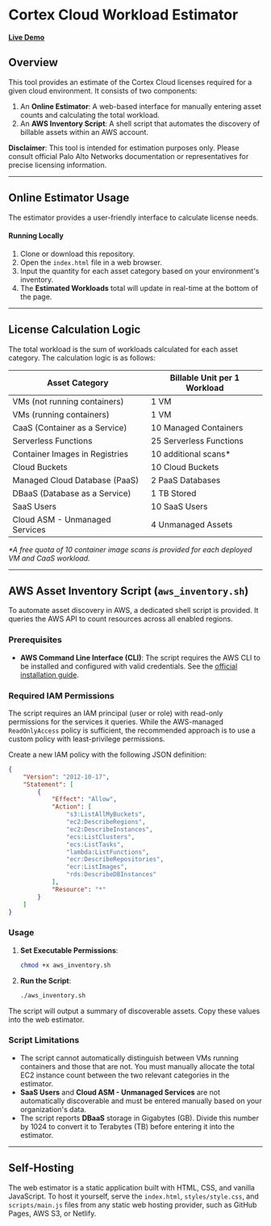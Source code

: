 # Cortex Cloud Workload Estimator

**[Live Demo](https://abuslang.github.io/cortex-cloud-license-helper/)**

## Overview

This tool provides an estimate of the Cortex Cloud licenses required for a given cloud environment. It consists of two components:

1.  An **Online Estimator**: A web-based interface for manually entering asset counts and calculating the total workload.
2.  An **AWS Inventory Script**: A shell script that automates the discovery of billable assets within an AWS account.

**Disclaimer**: This tool is intended for estimation purposes only. Please consult official Palo Alto Networks documentation or representatives for precise licensing information.

---

## Online Estimator Usage

The estimator provides a user-friendly interface to calculate license needs.

#### Running Locally
1.  Clone or download this repository.
2.  Open the `index.html` file in a web browser.
3.  Input the quantity for each asset category based on your environment's inventory.
4.  The **Estimated Workloads** total will update in real-time at the bottom of the page.

---

## License Calculation Logic

The total workload is the sum of workloads calculated for each asset category. The calculation logic is as follows:

| Asset Category                      | Billable Unit per 1 Workload                                |
| ----------------------------------- | ----------------------------------------------------------- |
| VMs (not running containers)        | 1 VM                                                        |
| VMs (running containers)            | 1 VM                                                        |
| CaaS (Container as a Service)       | 10 Managed Containers                                       |
| Serverless Functions                | 25 Serverless Functions                                     |
| Container Images in Registries      | 10 additional scans*                                        |
| Cloud Buckets                       | 10 Cloud Buckets                                            |
| Managed Cloud Database (PaaS)       | 2 PaaS Databases                                            |
| DBaaS (Database as a Service)       | 1 TB Stored                                                 |
| SaaS Users                          | 10 SaaS Users                                               |
| Cloud ASM - Unmanaged Services      | 4 Unmanaged Assets                                          |

*\*A free quota of 10 container image scans is provided for each deployed VM and CaaS workload.*

---

## AWS Asset Inventory Script (`aws_inventory.sh`)

To automate asset discovery in AWS, a dedicated shell script is provided. It queries the AWS API to count resources across all enabled regions.

### Prerequisites

- **AWS Command Line Interface (CLI)**: The script requires the AWS CLI to be installed and configured with valid credentials. See the [official installation guide](https://aws.amazon.com/cli/).

### Required IAM Permissions

The script requires an IAM principal (user or role) with read-only permissions for the services it queries. While the AWS-managed `ReadOnlyAccess` policy is sufficient, the recommended approach is to use a custom policy with least-privilege permissions.

Create a new IAM policy with the following JSON definition:
```json
{
    "Version": "2012-10-17",
    "Statement": [
        {
            "Effect": "Allow",
            "Action": [
                "s3:ListAllMyBuckets",
                "ec2:DescribeRegions",
                "ec2:DescribeInstances",
                "ecs:ListClusters",
                "ecs:ListTasks",
                "lambda:ListFunctions",
                "ecr:DescribeRepositories",
                "ecr:ListImages",
                "rds:DescribeDBInstances"
            ],
            "Resource": "*"
        }
    ]
}
```

### Usage

1.  **Set Executable Permissions**:
    ```bash
    chmod +x aws_inventory.sh
    ```
2.  **Run the Script**:
    ```bash
    ./aws_inventory.sh
    ```
The script will output a summary of discoverable assets. Copy these values into the web estimator.

### Script Limitations
- The script cannot automatically distinguish between VMs running containers and those that are not. You must manually allocate the total EC2 instance count between the two relevant categories in the estimator.
- **SaaS Users** and **Cloud ASM - Unmanaged Services** are not automatically discoverable and must be entered manually based on your organization's data.
- The script reports **DBaaS** storage in Gigabytes (GB). Divide this number by 1024 to convert it to Terabytes (TB) before entering it into the estimator.

---

## Self-Hosting

The web estimator is a static application built with HTML, CSS, and vanilla JavaScript. To host it yourself, serve the `index.html`, `styles/style.css`, and `scripts/main.js` files from any static web hosting provider, such as GitHub Pages, AWS S3, or Netlify.